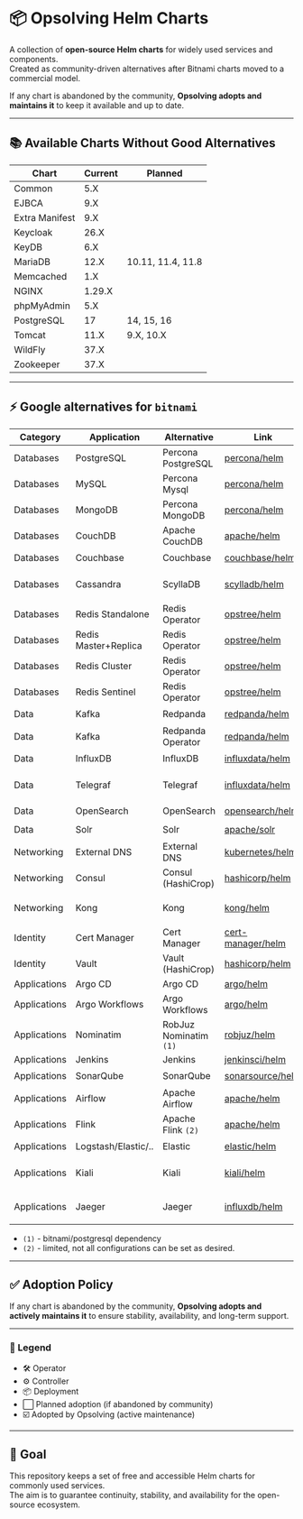 # 📦 Opsolving Helm Charts

A collection of **open-source Helm charts** for widely used services and components.  
Created as community-driven alternatives after Bitnami charts moved to a commercial model.

If any chart is abandoned by the community, **Opsolving adopts and maintains it** to keep it available and up to date.

---

## 📚 Available Charts Without Good Alternatives

| Chart          | Current | Planned           |
|----------------|---------|-------------------|
| Common         | 5.X     |                   |
| EJBCA          | 9.X     |                   |
| Extra Manifest | 9.X     |                   |
| Keycloak       | 26.X    |                   |
| KeyDB          | 6.X     |                   |
| MariaDB        | 12.X    | 10.11, 11.4, 11.8 |
| Memcached      | 1.X     |                   |
| NGINX          | 1.29.X  |                   |
| phpMyAdmin     | 5.X     |                   |
| PostgreSQL     | 17      | 14, 15, 16        |
| Tomcat         | 11.X    | 9.X, 10.X         |
| WildFly        | 37.X    |                   |
| Zookeeper      | 37.X    |                   |

---

## ⚡ Google alternatives for `bitnami`

| Category     | Application          | Alternative            | Link                                                                                                                | Type      | Adopted |
|--------------|----------------------|------------------------|---------------------------------------------------------------------------------------------------------------------|-----------|---------|
| Databases    | PostgreSQL           | Percona PostgreSQL     | [percona/helm](https://github.com/percona/percona-helm-charts/tree/main/charts/pg-operator)                         | 🛠️       | ⬜       |
| Databases    | MySQL                | Percona Mysql          | [percona/helm](https://github.com/percona/percona-helm-charts/tree/main/charts/pxc-operator)                        | 🛠️       | ⬜       |
| Databases    | MongoDB              | Percona MongoDB        | [percona/helm](https://github.com/percona/percona-helm-charts/tree/main/charts/psmdb-operator)                      | 🛠️       | ⬜       |
| Databases    | CouchDB              | Apache CouchDB         | [apache/helm](https://github.com/apache/couchdb-helm/tree/main/couchdb)                                             | 📦        | ⬜       |
| Databases    | Couchbase            | Couchbase              | [couchbase/helm](https://github.com/couchbase-partners/helm-charts/tree/master/charts/couchbase-operator)           | 🛠️       | ⬜       |
| Databases    | Cassandra            | ScyllaDB               | [scylladb/helm](https://github.com/scylladb/scylla-operator/tree/master/helm)                                       | 🛠️ / 📦️ | ⬜       |
| Databases    | Redis Standalone     | Redis Operator         | [opstree/helm](https://github.com/OT-CONTAINER-KIT/redis-operator/tree/main/charts)                                 | 🛠️       | ⬜       |
| Databases    | Redis Master+Replica | Redis Operator         | [opstree/helm](https://github.com/OT-CONTAINER-KIT/redis-operator/tree/main/charts)                                 | 🛠️       | ⬜       |
| Databases    | Redis Cluster        | Redis Operator         | [opstree/helm](https://github.com/OT-CONTAINER-KIT/redis-operator/tree/main/charts)                                 | 🛠️       | ⬜       |
| Databases    | Redis Sentinel       | Redis Operator         | [opstree/helm](https://github.com/OT-CONTAINER-KIT/redis-operator/tree/main/charts)                                 | 🛠️       | ⬜       |
| Data         | Kafka                | Redpanda               | [redpanda/helm](https://github.com/redpanda-data/redpanda-operator/tree/main/charts/redpanda)                       | 📦        | ⬜       |
| Data         | Kafka                | Redpanda Operator      | [redpanda/helm](https://github.com/redpanda-data/redpanda-operator/tree/main/operator/chart)                        | 🛠️       | ⬜       |
| Data         | InfluxDB             | InfluxDB               | [influxdata/helm](https://github.com/influxdata/helm-charts/tree/master/charts)                                     | 📦        | ⬜       |
| Data         | Telegraf             | Telegraf               | [influxdata/helm](https://github.com/influxdata/helm-charts/tree/master/charts)                                     | 🛠️ / 📦  | ⬜       |
| Data         | OpenSearch           | OpenSearch             | [opensearch/helm](https://github.com/opensearch-project/helm-charts/tree/main/charts)                               | 📦        | ⬜       |
| Data         | Solr                 | Solr                   | [apache/solr](https://github.com/apache/solr-operator/tree/main/helm)                                               | 🛠️       | ⬜       |
| Networking   | External DNS         | External DNS           | [kubernetes/helm](https://github.com/kubernetes-sigs/external-dns/tree/master/charts/external-dns)                  | ⚙️        | ⬜       |
| Networking   | Consul               | Consul (HashiCrop)     | [hashicorp/helm](https://github.com/hashicorp/consul-k8s/tree/main/charts/consul)                                   | 📦        | ⬜       |
| Networking   | Kong                 | Kong                   | [kong/helm](https://github.com/Kong/charts/tree/main/charts)                                                        | 🛠️ / 📦  | ⬜       |
| Identity     | Cert Manager         | Cert Manager           | [cert-manager/helm](https://github.com/cert-manager/cert-manager/tree/master/deploy/charts/cert-manager)            | ⚙️        | ⬜       |
| Identity     | Vault                | Vault (HashiCrop)      | [hashicorp/helm](https://github.com/hashicorp/vault-helm)                                                           | 📦        | ⬜       |
| Applications | Argo CD              | Argo CD                | [argo/helm](https://github.com/argoproj/argo-helm/tree/main/charts/argo-cd)                                         | ⚙️        | ⬜       |
| Applications | Argo Workflows       | Argo Workflows         | [argo/helm](https://github.com/argoproj/argo-helm/tree/main/charts/argo-workflows)                                  | ⚙️        | ⬜       |
| Applications | Nominatim            | RobJuz Nominatim `(1)` | [robjuz/helm](https://github.com/robjuz/helm-charts/tree/master/charts/nominatim)                                   | 📦        | ⬜       |
| Applications | Jenkins              | Jenkins                | [jenkinsci/helm](https://github.com/jenkinsci/helm-charts/tree/main/charts/jenkins)                                 | ⚙️        | ⬜       |
| Applications | SonarQube            | SonarQube              | [sonarsource/helm](https://github.com/SonarSource/helm-chart-sonarqube/tree/master/charts)                          | 📦        | ⬜       |
| Applications | Airflow              | Apache Airflow         | [apache/helm](https://github.com/apache/airflow/tree/main/chart)                                                    | 📦        | ⬜       |
| Applications | Flink                | Apache Flink `(2)`     | [apache/helm](https://github.com/apache/flink-kubernetes-operator)                                                  | 🛠️       | ⬜       |
| Applications | Logstash/Elastic/..  | Elastic                | [elastic/helm](https://www.elastic.co/docs/deploy-manage/deploy/cloud-on-k8s/managing-deployments-using-helm-chart) | 🛠️       | ⬜       |
| Applications | Kiali                | Kiali                  | [kiali/helm](https://kiali.io/docs/installation/installation-guide/install-with-helm/)                              | 🛠️ / 📦  | ⬜       |
| Applications | Jaeger               | Jaeger                 | [influxdb/helm](https://github.com/jaegertracing/helm-charts/tree/main/charts)                                      | 🛠️ / 📦  | ⬜       |

- `(1)` - bitnami/postgresql dependency
- `(2)` - limited, not all configurations can be set as desired.

---

## ✅ Adoption Policy

If any chart is abandoned by the community, **Opsolving adopts and actively maintains it** to ensure stability,
availability, and long-term support.

---

### 🔑 Legend

- 🛠️ Operator
- ⚙️ Controller
- 📦 Deployment
- ⬜ Planned adoption (if abandoned by community)
- ☑️ Adopted by Opsolving (active maintenance)

---

## 🎯 Goal

This repository keeps a set of free and accessible Helm charts for commonly used services.  
The aim is to guarantee continuity, stability, and availability for the open-source ecosystem.
